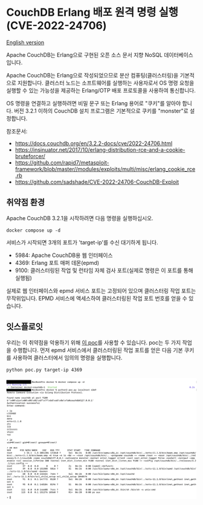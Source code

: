 # CouchDB Erlang 배포 원격 명령 실행(CVE-2022-24706)

[English version](README.en.md)

Apache CouchDB는 Erlang으로 구현된 오픈 소스 문서 지향 NoSQL 데이터베이스입니다.

Apache CouchDB는 Erlang으로 작성되었으므로 분산 컴퓨팅(클러스터링)을 기본적으로 지원합니다. 클러스터 노드는 소프트웨어를 실행하는 사용자로서 OS 명령 요청을 실행할 수 있는 가능성을 제공하는 Erlang/OTP 배포 프로토콜을 사용하여 통신합니다.

OS 명령을 연결하고 실행하려면 비밀 문구 또는 Erlang 용어로 "쿠키"를 알아야 합니다. 버전 3.2.1 이하의 CouchDB 설치 프로그램은 기본적으로 쿠키를 "monster"로 설정합니다.

참조문서:

- <https://docs.couchdb.org/en/3.2.2-docs/cve/2022-24706.html>
- <https://insinuator.net/2017/10/erlang-distribution-rce-and-a-cookie-bruteforcer/>
- <https://github.com/rapid7/metasploit-framework/blob/master//modules/exploits/multi/misc/erlang_cookie_rce.rb>
- <https://github.com/sadshade/CVE-2022-24706-CouchDB-Exploit>

## 취약점 환경

Apache CouchDB 3.2.1을 시작하려면 다음 명령을 실행하십시오.

```
docker compose up -d
```

서비스가 시작되면 3개의 포트가 'target-ip'를 수신 대기하게 됩니다.

- 5984: Apache CouchDB용 웹 인터페이스
- 4369: Erlang 포트 매퍼 데몬(epmd)
- 9100: 클러스터링된 작업 및 런타임 자체 검사 포트(실제로 명령은 이 포트를 통해 실행됨)

실제로 웹 인터페이스와 epmd 서비스 포트는 고정되어 있으며 클러스터링 작업 포트는 무작위입니다. EPMD 서비스에 액세스하여 클러스터링된 작업 포트 번호를 얻을 수 있습니다.

## 잇스플로잇

우리는 이 취약점을 악용하기 위해 [이 poc](poc.py)를 사용할 수 있습니다. poc는 두 가지 작업을 수행합니다. 먼저 epmd 서비스에서 클러스터링된 작업 포트를 얻은 다음 기본 쿠키를 사용하여 클러스터에서 임의의 명령을 실행합니다.

```
python poc.py target-ip 4369
```

![](1.png)
